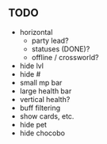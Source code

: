 ## TODO
- horizontal
	- party lead?
	- statuses (DONE)?
	- offline / crossworld?
- hide lvl
- hide #
- small mp bar
- large health bar
- vertical health?
- buff filtering
- show cards, etc.
- hide pet
- hide chocobo